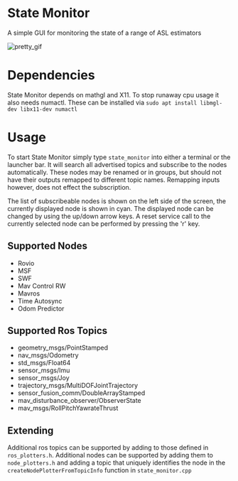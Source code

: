 # State Monitor
A simple GUI for monitoring the state of a range of ASL estimators

![pretty_gif](https://i.imgur.com/4sv2Ofa.gif)

# Dependencies

State Monitor depends on mathgl and X11. To stop runaway cpu usage it also needs numactl. These can be installed via `sudo apt install libmgl-dev libx11-dev numactl`

# Usage

To start State Monitor simply type `state_monitor` into either a terminal or the launcher bar. It will search all advertised topics and subscribe to the nodes automatically. These nodes may be renamed or in groups, but should not have their outputs remapped to different topic names. Remapping inputs however, does not effect the subscription.

The list of subscribeable nodes is shown on the left side of the screen, the currently displayed node is shown in cyan. The displayed node can be changed by using the up/down arrow keys.
A reset service call to the currently selected node can be performed by pressing the 'r' key.

## Supported Nodes

* Rovio
* MSF
* SWF
* Mav Control RW
* Mavros
* Time Autosync
* Odom Predictor

## Supported Ros Topics

* geometry_msgs/PointStamped
* nav_msgs/Odometry
* std_msgs/Float64
* sensor_msgs/Imu
* sensor_msgs/Joy
* trajectory_msgs/MultiDOFJointTrajectory
* sensor_fusion_comm/DoubleArrayStamped
* mav_disturbance_observer/ObserverState
* mav_msgs/RollPitchYawrateThrust

## Extending

Additional ros topics can be supported by adding to those defined in `ros_plotters.h`.
Additional nodes can be supported by adding them to `node_plotters.h` and adding a topic that uniquely identifies the node in the `createNodePlotterFromTopicInfo` function in `state_monitor.cpp`
